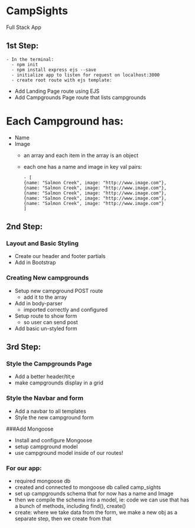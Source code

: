 # CampSights
Full Stack App


## 1st Step:

    - In the terminal:
      - npm init
      - npm install express ejs --save
      - initialize app to listen for request on localhost:3000
      - create root route with ejs template:

- Add Landing Page route using EJS
- Add Campgrounds Page route that lists campgrounds

# Each Campground has:
- Name
- Image
  - an array and each item in the array is an object
  - each one has a name and image in key val pairs:

        - [
        {name: "Salmon Creek", image: "http://www.image.com"},
        {name: "Salmon Creek", image: "http://www.image.com"},
        {name: "Salmon Creek", image: "http://www.image.com"},
        {name: "Salmon Creek", image: "http://www.image.com"},
        {name: "Salmon Creek", image: "http://www.image.com"}
        ]


## 2nd Step:

### Layout and Basic Styling

- Create our header and footer partials
- Add in Bootstrap

### Creating New campgrounds

- Setup new campground POST route
    - add it to the array
- Add in body-parser
    - imported correctly and configured
- Setup route to show form
    - so user can send post
- Add basic un-styled form



## 3rd Step:

### Style the Campgrounds Page

- Add a better header/tit;e
- make campgrounds display in a grid

### Style the Navbar and form

- Add a navbar to all templates
- Style the new campground form


###Add Mongoose
- Install and configure Mongoose
- setup campground model
- use campground model inside of our routes!


### For our app:

- required mongoose db
- created and connected to mongoose db called camp_sights
- set up campgrounds schema that for now has a name and Image
- then we compile the schema into a model, ie: code we can use that has a bunch of methods, including find(), create()
- create: where we take data from the form, we make a new obj as a separate step, then we create from that
